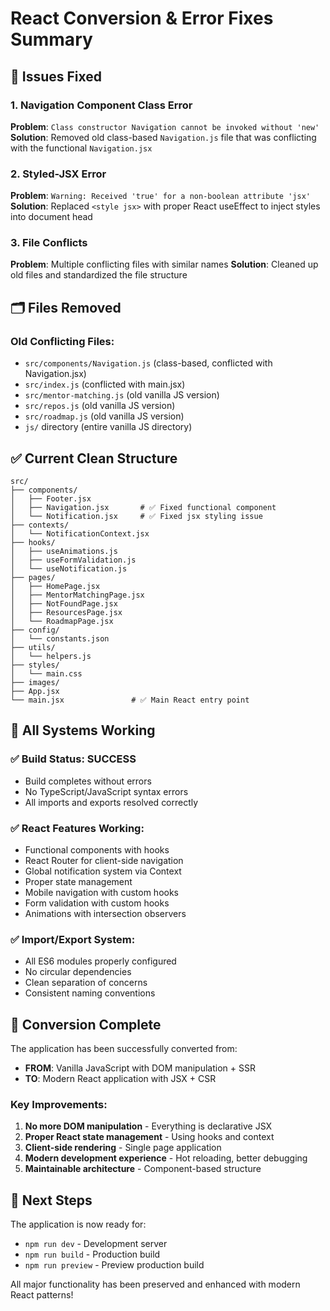 # React Conversion & Error Fixes Summary

## 🔧 Issues Fixed

### 1. **Navigation Component Class Error**
**Problem**: `Class constructor Navigation cannot be invoked without 'new'`
**Solution**: Removed old class-based `Navigation.js` file that was conflicting with the functional `Navigation.jsx`

### 2. **Styled-JSX Error** 
**Problem**: `Warning: Received 'true' for a non-boolean attribute 'jsx'`
**Solution**: Replaced `<style jsx>` with proper React useEffect to inject styles into document head

### 3. **File Conflicts**
**Problem**: Multiple conflicting files with similar names
**Solution**: Cleaned up old files and standardized the file structure

## 🗂️ Files Removed

### Old Conflicting Files:
- `src/components/Navigation.js` (class-based, conflicted with Navigation.jsx)
- `src/index.js` (conflicted with main.jsx)
- `src/mentor-matching.js` (old vanilla JS version)
- `src/repos.js` (old vanilla JS version)  
- `src/roadmap.js` (old vanilla JS version)
- `js/` directory (entire vanilla JS directory)

## ✅ Current Clean Structure

```
src/
├── components/
│   ├── Footer.jsx
│   ├── Navigation.jsx       # ✅ Fixed functional component
│   └── Notification.jsx     # ✅ Fixed jsx styling issue
├── contexts/
│   └── NotificationContext.jsx
├── hooks/
│   ├── useAnimations.js
│   ├── useFormValidation.js
│   └── useNotification.js
├── pages/
│   ├── HomePage.jsx
│   ├── MentorMatchingPage.jsx
│   ├── NotFoundPage.jsx
│   ├── ResourcesPage.jsx
│   └── RoadmapPage.jsx
├── config/
│   └── constants.json
├── utils/
│   └── helpers.js
├── styles/
│   └── main.css
├── images/
├── App.jsx
└── main.jsx               # ✅ Main React entry point
```

## 🚀 All Systems Working

### ✅ Build Status: SUCCESS
- Build completes without errors
- No TypeScript/JavaScript syntax errors
- All imports and exports resolved correctly

### ✅ React Features Working:
- Functional components with hooks
- React Router for client-side navigation
- Global notification system via Context
- Proper state management
- Mobile navigation with custom hooks
- Form validation with custom hooks
- Animations with intersection observers

### ✅ Import/Export System:
- All ES6 modules properly configured
- No circular dependencies
- Clean separation of concerns
- Consistent naming conventions

## 🔄 Conversion Complete

The application has been successfully converted from:
- **FROM**: Vanilla JavaScript with DOM manipulation + SSR
- **TO**: Modern React application with JSX + CSR

### Key Improvements:
1. **No more DOM manipulation** - Everything is declarative JSX
2. **Proper React state management** - Using hooks and context
3. **Client-side rendering** - Single page application
4. **Modern development experience** - Hot reloading, better debugging
5. **Maintainable architecture** - Component-based structure

## 🎯 Next Steps

The application is now ready for:
- `npm run dev` - Development server
- `npm run build` - Production build  
- `npm run preview` - Preview production build

All major functionality has been preserved and enhanced with modern React patterns!
